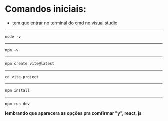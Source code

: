 #  Comandos iniciais:
* tem que entrar no terminal do cmd no visual studio 
___
    node -v 
___
    npm -v 
___
    npm create vite@latest 
___
    cd vite-project 
___
    npm install 
___
    npm run dev

**lembrando que aparecera as opções pra comfirmar "y", react, js** 
